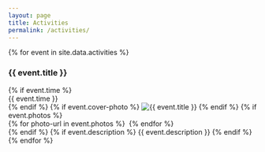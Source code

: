 ```yaml
---
layout: page
title: Activities
permalink: /activities/
---
```


<div class="collection-container">
    {% for event in site.data.activities %}
    <h3>{{ event.title }}</h3>
    <div>
        <!-- Time -->
        {% if event.time %}
        <div>{{ event.time }}</div>
        {% endif %}
        <!-- Cover -->
        {% if event.cover-photo %}
        <img src="{{ event.cover-photo }}" alt="{{ event.title }}" loading="lazy">
        {% endif %}
        <!-- Photos -->
        {% if event.photos %}
        <div class="photo-gallery">
            {% for photo-url in event.photos %}
            <img src="{{ photo-url }}" alt="" loading="lazy">
            {% endfor %}
        </div>
        {% endif %}
        <!-- Description -->
        {% if event.description %}
        <span>{{ event.description }}</span>
        {% endif %}
    </div>
    {% endfor %}
</div>